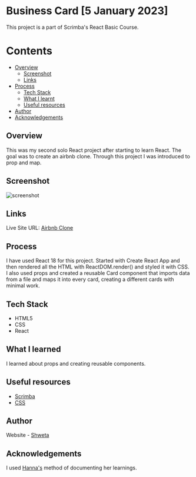 # Business Card [5 January 2023]
This project is a part of Scrimba's React Basic Course.

# Contents

- [Overview](#overview)
  - [Screenshot](#screenshot)
  - [Links](#links)
- [Process](#process)
  - [Tech Stack](#tech-stack)
  - [What I learnt](#what-i-learnt)
  - [Useful resources](#useful-resources)
- [Author](#author)
- [Acknowledgements](#acknowledgements)

## Overview
This was my second solo React project after starting to learn React. The goal was to create an airbnb clone. Through this project I was introduced to prop and map.

## Screenshot
![screenshot]()



## Links
Live Site URL: [Airbnb Clone](https://business-card-react-scribma.netlify.app/)

## Process
I have used React 18 for this project. Started with Create React App and then rendered all the HTML with ReactDOM.render() and styled it with CSS. I also used props and created a reusable Card component that imports data from a file and maps it into every card, creating a different cards with minimal work.

## Tech Stack
- HTML5
- CSS
- React

## What I learned
I learned about props and creating reusable components.

## Useful resources
- [Scrimba](https://scrimba.com/playlist/pKNqYAZ)
- [CSS](https://developer.mozilla.org/en-US/docs/Learn/Getting_started_with_the_web/CSS_basics)

## Author
Website - [Shweta](https://github.com/Shweta200126)

## Acknowledgements
I used [Hanna's](https://github.com/its-haanna) method of documenting her learnings.
